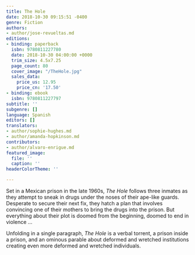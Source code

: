 ```yaml
---
title: The Hole
date: 2018-10-30 09:15:51 -0400
genre: Fiction
authors:
- author/jose-revueltas.md
editions:
- binding: paperback
  isbn: 9780811227780
  date: 2018-10-30 04:00:00 +0000
  trim_size: 4.5x7.25
  page_count: 80
  cover_image: "/TheHole.jpg"
  sales_data:
    price_us: 12.95
    price_cn: '17.50'
- binding: ebook
  isbn: 9780811227797
subtitle: ''
subgenre: []
language: Spanish
editors: []
translators:
- author/sophie-hughes.md
- author/amanda-hopkinson.md
contributors:
- author/alvaro-enrigue.md
featured_image:
  file: ''
  caption: ''
headerColorTheme: ''

---
```

Set in a Mexican prison in the late 1960s, _The Hole_ follows three inmates as they attempt to sneak in drugs under the noses of their ape-like guards. Desperate to secure their next fix, they hatch a plan that involves convincing one of their mothers to bring the drugs into the prison. But everything about their plot is doomed from the beginning, doomed to end in violence … 

Unfolding in a single paragraph, _The Hole_ is a verbal torrent, a prison inside a prison, and an ominous parable about deformed and wretched institutions creating even more deformed and wretched individuals.